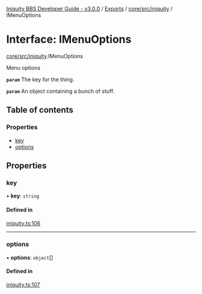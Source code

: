 [Iniquity BBS Developer Guide - v3.0.0](../README.md) / [Exports](../modules.md) / [core/src/iniquity](../modules/core_src_iniquity.md) / IMenuOptions

# Interface: IMenuOptions

[core/src/iniquity](../modules/core_src_iniquity.md).IMenuOptions

Menu options

**`param`** The key for the thing.

**`param`** An object containing a bunch of stuff.

## Table of contents

### Properties

- [key](core_src_iniquity.IMenuOptions.md#key)
- [options](core_src_iniquity.IMenuOptions.md#options)

## Properties

### key

• **key**: `string`

#### Defined in

[iniquity.ts:106](https://github.com/iniquitybbs/iniquity/blob/37cea5c/packages/core/src/iniquity.ts#L106)

___

### options

• **options**: `object`[]

#### Defined in

[iniquity.ts:107](https://github.com/iniquitybbs/iniquity/blob/37cea5c/packages/core/src/iniquity.ts#L107)
